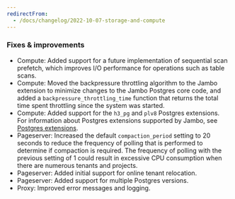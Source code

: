 ```yaml
---
redirectFrom:
  - /docs/changelog/2022-10-07-storage-and-compute
---
```


### Fixes & improvements

- Compute: Added support for a future implementation of sequential scan prefetch, which improves I/O performance for operations such as table scans.
- Compute: Moved the backpressure throttling algorithm to the Jambo extension to minimize changes to the Jambo Postgres core code, and added a `backpressure_throttling_time` function that returns the total time spent throttling since the system was started.
- Compute: Added support for the `h3_pg` and `plv8` Postgres extensions. For information about Postgres extensions supported by Jambo, see [Postgres extensions](/docs/extensions/pg-extensions).
- Pageserver: Increased the default `compaction_period` setting to 20 seconds to reduce the frequency of polling that is performed to determine if compaction is required. The frequency of polling with the previous setting of 1 could result in excessive CPU consumption when there are numerous tenants and projects.
- Pageserver: Added initial support for online tenant relocation.
- Pageserver: Added support for multiple Postgres versions.
- Proxy: Improved error messages and logging.
